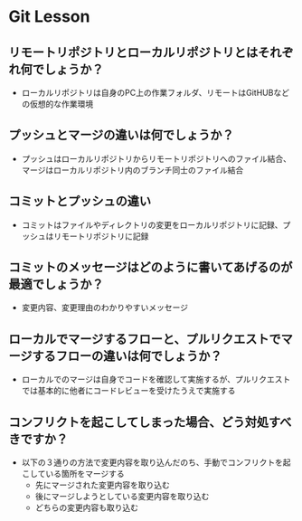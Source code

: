 # Git Lesson

## リモートリポジトリとローカルリポジトリとはそれぞれ何でしょうか？
- ローカルリポジトリは自身のPC上の作業フォルダ、リモートはGitHUBなどの仮想的な作業環境


## プッシュとマージの違いは何でしょうか？
- プッシュはローカルリポジトリからリモートリポジトリへのファイル結合、マージはローカルリポジトリ内のブランチ同士のファイル結合


## コミットとプッシュの違い
- コミットはファイルやディレクトリの変更をローカルリポジトリに記録、プッシュはリモートリポジトリに記録


## コミットのメッセージはどのように書いてあげるのが最適でしょうか？
- 変更内容、変更理由のわかりやすいメッセージ


## ローカルでマージするフローと、プルリクエストでマージするフローの違いは何でしょうか？
- ローカルでのマージは自身でコードを確認して実施するが、プルリクエストでは基本的に他者にコードレビューを受けたうえで実施する


## コンフリクトを起こしてしまった場合、どう対処すべきですか？
- 以下の３通りの方法で変更内容を取り込んだのち、手動でコンフリクトを起こしている箇所をマージする
  + 先にマージされた変更内容を取り込む
  + 後にマージしようとしている変更内容を取り込む
  + どちらの変更内容も取り込む